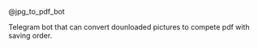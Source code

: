 @jpg_to_pdf_bot

Telegram bot that can convert dounloaded pictures to compete pdf with saving order.

